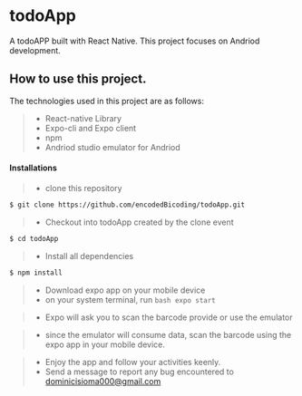 # todoApp
A todoAPP built with React Native. This project focuses on Andriod development.

## How to use this project.

The technologies used in this project are as follows:
>- React-native Library
>- Expo-cli and Expo client
>- npm
>- Andriod studio emulator for Andriod

#### Installations
>- clone this repository 
```bash
$ git clone https://github.com/encodedBicoding/todoApp.git
```
>- Checkout into todoApp created by the clone event
```bash
$ cd todoApp
```
>- Install all dependencies
```bash
$ npm install
```
>- Download expo app on your mobile device
>- on your system terminal, run ```bash expo start```

>- Expo will ask you to scan the barcode provide or use the emulator

>- since the emulator will consume data, scan the barcode using the expo app in your mobile device.

>- Enjoy the app and follow your activities keenly.
>- Send a message to report any bug encountered to dominicisioma000@gmail.com